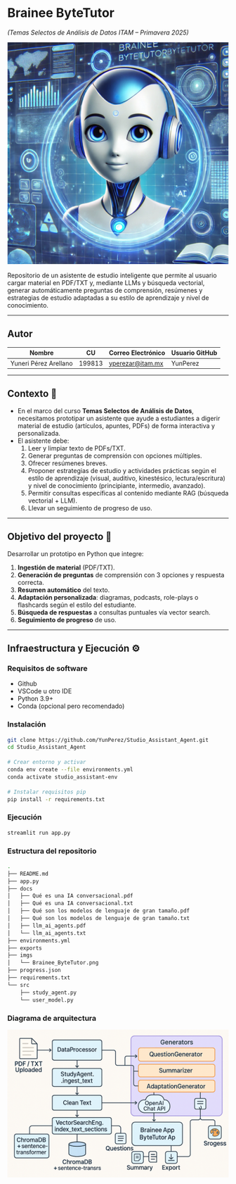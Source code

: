# Brainee ByteTutor  
*(Temas Selectos de Análisis de Datos ITAM – Primavera 2025)*  

![Logo](imgs/Brainee_ByteTutor.png)

Repositorio de un asistente de estudio inteligente que permite al usuario cargar material en PDF/TXT y, mediante LLMs y búsqueda vectorial, generar automáticamente preguntas de comprensión, resúmenes y estrategias de estudio adaptadas a su estilo de aprendizaje y nivel de conocimiento.

---

## Autor

| Nombre                    | CU     | Correo Electrónico          | Usuario GitHub |
|---------------------------|--------|-----------------------------|----------------|
| Yuneri Pérez Arellano     | 199813 | yperezar@itam.mx            | YunPerez       |

---

## Contexto 🧠

- En el marco del curso **Temas Selectos de Análisis de Datos**, necesitamos prototipar un asistente que ayude a estudiantes a digerir material de estudio (artículos, apuntes, PDFs) de forma interactiva y personalizada.  
- El asistente debe:  
  1. Leer y limpiar texto de PDFs/TXT.  
  2. Generar preguntas de comprensión con opciones múltiples.  
  3. Ofrecer resúmenes breves.  
  4. Proponer estrategias de estudio y actividades prácticas según el estilo de aprendizaje (visual, auditivo, kinestésico, lectura/escritura) y nivel de conocimiento (principiante, intermedio, avanzado).  
  5. Permitir consultas específicas al contenido mediante RAG (búsqueda vectorial + LLM).  
  6. Llevar un seguimiento de progreso de uso.

---

## Objetivo del proyecto 🎯

Desarrollar un prototipo en Python que integre:  
1. **Ingestión de material** (PDF/TXT).  
2. **Generación de preguntas** de comprensión con 3 opciones y respuesta correcta.  
3. **Resumen automático** del texto.  
4. **Adaptación personalizada**: diagramas, podcasts, role-plays o flashcards según el estilo del estudiante.  
5. **Búsqueda de respuestas** a consultas puntuales vía vector search.  
6. **Seguimiento de progreso** de uso.

---

## Infraestructura y Ejecución ⚙

### Requisitos de software

- Github
- VSCode u otro IDE
- Python 3.9+  
- Conda (opcional pero recomendado) 

### Instalación

```bash
git clone https://github.com/YunPerez/Studio_Assistant_Agent.git
cd Studio_Assistant_Agent

# Crear entorno y activar
conda env create --file environments.yml
conda activate studio_assistant-env

# Instalar requisitos pip
pip install -r requirements.txt
```
### Ejecución

```bash
streamlit run app.py
```
### Estructura del repositorio

```bash
.
├── README.md
├── app.py
├── docs
│   ├── Qué es una IA conversacional.pdf
│   ├── Qué es una IA conversacional.txt
│   ├── Qué son los modelos de lenguaje de gran tamaño.pdf
│   ├── Qué son los modelos de lenguaje de gran tamaño.txt
│   ├── llm_ai_agents.pdf
│   └── llm_ai_agents.txt
├── environments.yml
├── exports
├── imgs
│   └── Brainee_ByteTutor.png
├── progress.json
├── requirements.txt
└── src
    ├── study_agent.py
    └── user_model.py
```

### Diagrama de arquitectura
![Diagrama de arquitectura](imgs/arquitectura.png)